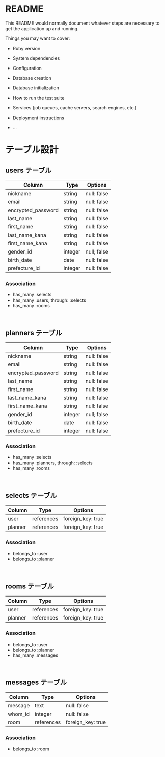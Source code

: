 # README

This README would normally document whatever steps are necessary to get the
application up and running.

Things you may want to cover:

- Ruby version

- System dependencies

- Configuration

- Database creation

- Database initialization

- How to run the test suite

- Services (job queues, cache servers, search engines, etc.)

- Deployment instructions

- ...


# テーブル設計

## users テーブル

| Column          | Type    | Options     |
| --------------- | ------- | ----------- |
| nickname        | string  | null: false |
| email              | string  | null: false |
| encrypted_password | string  | null: false |
| last_name       | string  | null: false |
| first_name      | string  | null: false |
| last_name_kana  | string  | null: false |
| first_name_kana | string  | null: false |
| gender_id       | integer | null; false |
| birth_date      | date    | null: false |
| prefecture_id   | integer | null: false |

### Association

- has_many :selects
- has_many :users, through: :selects
- has_many :rooms

<br>

## planners テーブル

| Column          | Type    | Options     |
| --------------- | ------- | ----------- |
| nickname        | string  | null: false |
| email           | string  | null: false |
| encrypted_password | string  | null: false |
| last_name       | string  | null: false |
| first_name      | string  | null: false |
| last_name_kana  | string  | null: false |
| first_name_kana | string  | null: false |
| gender_id       | integer | null; false |
| birth_date      | date    | null: false |
| prefecture_id   | integer | null: false |

### Association

- has_many :selects
- has_many :planners, through: :selects
- has_many :rooms

<br>

## selects テーブル

| Column     | Type      | Options           |
| ---------- | --------- | ----------------- |
| user    | references | foreign_key: true |
| planner | references | foreign_key: true |

### Association

- belongs_to :user
- belongs_to :planner

<br>

## rooms テーブル

| Column     | Type      | Options           |
| ---------- | --------- | ----------------- |
| user    | references | foreign_key: true |
| planner | references | foreign_key: true |

### Association

- belongs_to :user
- belongs_to :planner
- has_many   :messages

<br>

## messages テーブル

| Column     | Type      | Options           |
| ---------- | --------- | ----------------- |
| message    | text      | null: false       |
| whom_id    | integer   | null: false       |
| room    | references | foreign_key: true |

### Association

- belongs_to :room